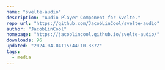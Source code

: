 ```yaml
---
name: "svelte-audio"
description: "Audio Player Component for Svelte."
repo_url: "https://github.com/JacobLinCool/svelte-audio"
author: "JacobLinCool"
homepage: "https://jacoblincool.github.io/svelte-audio/"
downloads: 96
updated: "2024-04-04T15:44:10.337Z"
tags: 
  - media
---
```


